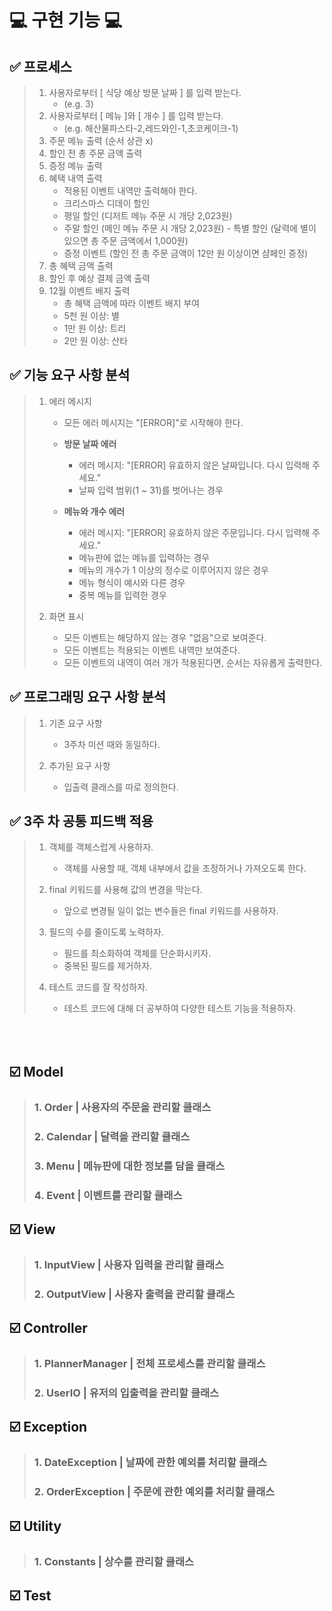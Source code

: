 # 💻 구현 기능 💻


## ✅ 프로세스
> 1. 사용자로부터 [ 식당 예상 방문 날짜 ] 를 입력 받는다.
>    - (e.g. 3)
> 2. 사용자로부터 [ 메뉴 ]와 [ 개수 ] 를 입력 받는다.
>    - (e.g. 해산물파스타-2,레드와인-1,초코케이크-1)
> 3. 주문 메뉴 출력 (순서 상관 x)
> 4. 할인 전 총 주문 금액 출력
> 5. 증정 메뉴 출력 
> 6. 혜택 내역 출력
>    - 적용된 이벤트 내역만 출력해야 한다.
>    - 크리스마스 디데이 할인
>    - 평일 할인 (디저트 메뉴 주문 시 개당 2,023원)
>    - 주말 할인 (메인 메뉴 주문 시 개당 2,023원)
     - 특별 할인 (달력에 별이 있으면 총 주문 금액에서 1,000원)
>    - 증정 이벤트 (할인 전 총 주문 금액이 12만 원 이상이면 샴페인 증정)
> 7. 총 혜택 금액 출력
> 8. 할인 후 예상 결제 금액 출력
> 9. 12월 이벤트 배지 출력
>    - 총 혜택 금액에 따라 이벤트 배지 부여
>    - 5천 원 이상: 별
>    - 1만 원 이상: 트리
>    - 2만 원 이상: 산타

## ✅ 기능 요구 사항 분석
> 1. 에러 메시지 
>    - 모든 에러 메시지는 "[ERROR]"로 시작해야 한다.
>    - **방문 날짜 에러**
>      - 에러 메시지: "[ERROR] 유효하지 않은 날짜입니다. 다시 입력해 주세요."
>      - 날짜 입력 범위(1 ~ 31)를 벗어나는 경우
>
>    - **메뉴와 개수 에러**
>      - 에러 메시지: "[ERROR] 유효하지 않은 주문입니다. 다시 입력해 주세요."
>      - 메뉴판에 없는 메뉴를 입력하는 경우
>      - 메뉴의 개수가 1 이상의 정수로 이루어지지 않은 경우
>      - 메뉴 형식이 예시와 다른 경우
>      - 중복 메뉴를 입력한 경우
>
>
> 2. 화면 표시
>    - 모든 이벤트는 해당하지 않는 경우 "없음"으로 보여준다.
>    - 모든 이벤트는 적용되는 이벤트 내역만 보여준다.
>    - 모든 이벤트의 내역이 여러 개가 적용된다면, 순서는 자유롭게 출력한다.
>
>

## ✅ 프로그래밍 요구 사항 분석
> 1. 기존 요구 사항
>    - 3주차 미션 때와 동일하다.
> 
> 
> 2. 추가된 요구 사항
>    - 입출력 클래스를 따로 정의한다.


## ✅ 3주 차 공통 피드백 적용
> 1. 객체를 객체스럽게 사용하자.
>    - 객체를 사용할 때, 객체 내부에서 값을 조정하거나 가져오도록 한다.
>
>
> 2. final 키워드를 사용해 값의 변경을 막는다.
>    - 앞으로 변경될 일이 없는 변수들은 final 키워드를 사용하자.
>
>
> 3. 필드의 수를 줄이도록 노력하자.
>    - 필드를 최소화하여 객체를 단순화시키자.
>    - 중복된 필드를 제거하자.
>
>
> 4. 테스트 코드를 잘 작성하자.
>    - 테스트 코드에 대해 더 공부하여 다양한 테스트 기능을 적용하자.
>

<br>
<br>

## ☑️ Model
>
> ### 1. Order | 사용자의 주문을 관리할 클래스
> ### 2. Calendar | 달력을 관리할 클래스
> ### 3. Menu | 메뉴판에 대한 정보를 담을 클래스
> ### 4. Event | 이벤트를 관리할 클래스
> 
## ☑️ View
> ### 1. InputView | 사용자 입력을 관리할 클래스
> ### 2. OutputView | 사용자 출력을 관리할 클래스
> 
## ☑️ Controller
> ### 1. PlannerManager | 전체 프로세스를 관리할 클래스
> ### 2. UserIO | 유저의 입출력을 관리할 클래스
>

## ☑️ Exception
> ### 1. DateException | 날짜에 관한 예외를 처리할 클래스
> ### 2. OrderException | 주문에 관한 예외를 처리할 클래스 
> 
## ☑️ Utility
> ### 1. Constants | 상수를 관리할 클래스
> 
## ☑️ Test
